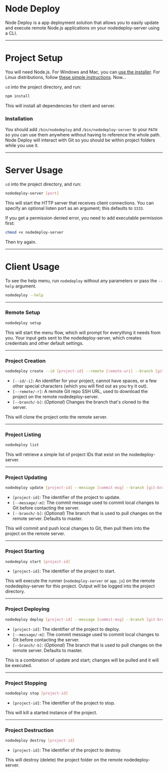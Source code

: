 # Node Deploy

Node Deploy is a app deployment solution that allows you to easily update and execute remote Node.js 
applications on your nodedeploy-server using a CLI.

---

# Project Setup

You will need Node.js. For Windows and Mac, you can [use the installer](https://nodejs.org/en/download/). 
For Linux distributions, follow [these simple instructions](https://nodejs.org/en/download/package-manager/). Now...

`cd` into the project directory, and run:

```bash
npm install
```

This will install all dependencies for client and server.

### Installation

You should add `/bin/nodedeploy` and `/bin/nodedeploy-server` to your `PATH` so you can use them 
anywhere without having to reference the whole path. Node Deploy will interact with Git so you 
should be within project folders while you use it.

---

# Server Usage

`cd` into the project directory, and run:

```bash
nodedeploy-server [port]
```

This will start the HTTP server that receives client connections. You can specify an optional listen 
port as an argument; this defaults to `3333`.

If you get a permission denied error, you need to add executable permission first:

```bash
chmod +x nodedeploy-server
```

Then try again.

---

# Client Usage

To see the help menu, run `nodedeploy` without any parameters or pass the `--help` argument.

```bash
nodedeploy --help
```

---

### Remote Setup

```bash
nodedeploy setup
```

This will start the menu flow, which will prompt for everything it needs from you. Your input 
gets sent to the nodedeploy-server, which creates credentials and other default settings.

---

### Project Creation

```bash
nodedeploy create --id [project-id] --remote [remote-uri] --branch [git-branch]
```

* `[--id/-i]`: An identifier for your project, cannot have spaces, or a few other special characters (which you will find out as you try it out).
* `[--remote/-r]`: A remote Git repo SSH URL, used to download the project on the remote nodedeploy-server.
* `[--branch/-b]`: (*Optional*) Changes the branch that's cloned to the server.

This will clone the project onto the remote server.

---

### Project Listing

```bash
nodedeploy list
```

This will retrieve a simple list of project IDs that exist on the nodedeploy-server.

---

### Project Updating

```bash
nodedeploy update [project-id] --message [commit-msg] --branch [git-branch]
```

* `[project-id]`: The identifier of the project to update.
* `[--message/-m]`: The commit message used to commit local changes to Git before contacting the server.
* `[--branch/-b]`: (*Optional*) The branch that is used to pull changes on the remote server. Defaults to master.

This will commit and push local changes to Git, then pull them into the project on the remote server.

---

### Project Starting

```bash
nodedeploy start [project-id]
```

* `[project-id]`: The identifier of the project to start.

This will execute the runner (`nodedeploy-server` or `app.js`) on the remote nodedeploy-server for this project. Output 
will be logged into the project directory. 

---

### Project Deploying

```bash
nodedeploy deploy [project-id] --message [commit-msg] --branch [git-branch]
```

* `[project-id]`: The identifier of the project to deploy.
* `[--message/-m]`: The commit message used to commit local changes to Git before contacting the server.
* `[--branch/-b]`: (*Optional*) The branch that is used to pull changes on the remote server. Defaults to master.

This is a combination of update and start; changes will be pulled and it will be executed.

---

### Project Stopping

```bash
nodedeploy stop [project-id]
```

* `[project-id]`: The identifier of the project to stop.

This will kill a started instance of the project.

---

### Project Destruction

```bash
nodedeploy destroy [project-id]
```

* `[project-id]`: The identifier of the project to destroy.

This will destroy (delete) the project folder on the remote nodedeploy-server.